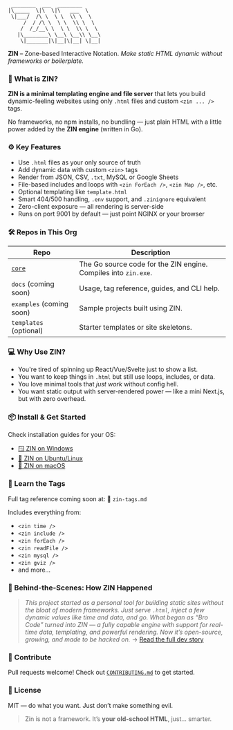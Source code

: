 
```
 ________  ___  ________      
|\_____  \|\  \|\   ___  \    
 \|___/  /\ \  \ \  \\ \  \   
     /  / /\ \  \ \  \\ \  \  
    /  /_/__\ \  \ \  \\ \  \ 
   |\________\ \__\ \__\\ \__\
    \|_______|\|__|\|__| \|__|

```

**ZIN** – Zone-based Interactive Notation.
*Make static HTML dynamic without frameworks or boilerplate.*

### 🧠 What is ZIN?

**ZIN is a minimal templating engine and file server** that lets you build dynamic-feeling websites using only `.html` files and custom `<zin ... />` tags.

No frameworks, no npm installs, no bundling — just plain HTML with a little power added by the **ZIN engine** (written in Go).

### ⚙️ Key Features

- Use `.html` files as your only source of truth
- Add dynamic data with custom `<zin>` tags
- Render from JSON, CSV, `.txt`, MySQL or Google Sheets
- File-based includes and loops with `<zin ForEach />`, `<zin Map />`, etc.
- Optional templating like `template.html`
- Smart 404/500 handling, `.env` support, and `.zinignore` equivalent
- Zero-client exposure — all rendering is server-side
- Runs on port 9001 by default — just point NGINX or your browser


### 🛠️ Repos in This Org

| Repo                                         | Description                                                     |
| -------------------------------------------- | --------------------------------------------------------------- |
| [`core`](https://github.com/zin-engine/core) | The Go source code for the ZIN engine. Compiles into `zin.exe`. |
| `docs` (coming soon)                         | Usage, tag reference, guides, and CLI help.                     |
| `examples` (coming soon)                     | Sample projects built using ZIN.                                |
| `templates` (optional)                       | Starter templates or site skeletons.                            |


### 💻 Why Use ZIN?

* You're tired of spinning up React/Vue/Svelte just to show a list.
* You want to keep things in `.html` but still use loops, includes, or data.
* You love minimal tools that *just work* without config hell.
* You want static output with server-rendered power — like a mini Next.js, but with zero overhead.

### 📦 Install & Get Started

Check installation guides for your OS:

* [🪟 ZIN on Windows](../guide/zin-on-windows.md)
* [🐧 ZIN on Ubuntu/Linux](../guide/zin-on-ubuntu.md)
* [🍎 ZIN on macOS](../guide/zin-on-macos.md)

### 🧩 Learn the Tags

Full tag reference coming soon at:
📄 `zin-tags.md`

Includes everything from:

* `<zin time />`
* `<zin include />`
* `<zin forEach />`
* `<zin readFile />`
* `<zin mysql />`
* `<zin gviz />`
* and more...


### 🤘 Behind-the-Scenes: How ZIN Happened

> *This project started as a personal tool for building static sites without the bloat of modern frameworks. Just serve `.html`, inject a few dynamic values like time and data, and go.
> What began as “Bro Code” turned into ZIN — a fully capable engine with support for real-time data, templating, and powerful rendering.
> Now it’s open-source, growing, and made to be hacked on.*
> → [Read the full dev story](../All-About-Zin.md)


### 🤝 Contribute

Pull requests welcome!
Check out [`CONTRIBUTING.md`](../CONTRIBUTING.md) to get started.


### 📄 License

MIT — do what you want. Just don’t make something evil.


> Zin is not a framework.
> It’s **your old-school HTML**, just... smarter.
